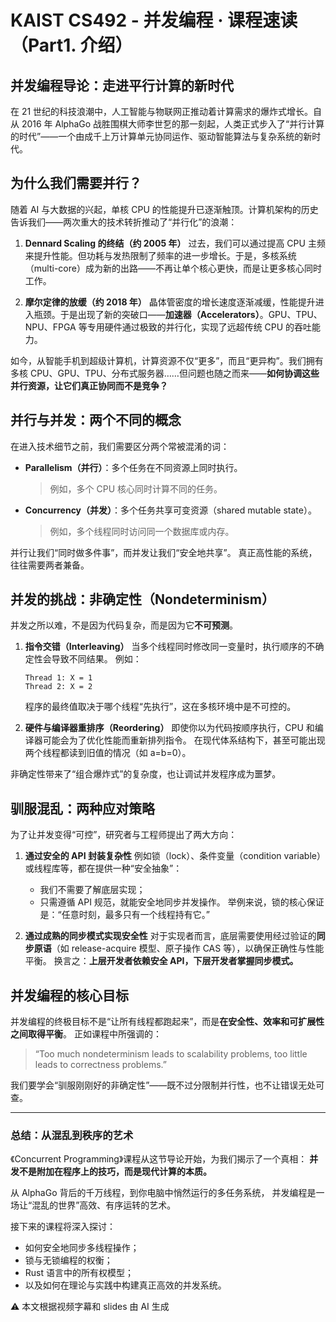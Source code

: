 # KAIST CS492 - 并发编程 · 课程速读（Part1. 介绍）

## 并发编程导论：走进平行计算的新时代

在 21 世纪的科技浪潮中，人工智能与物联网正推动着计算需求的爆炸式增长。自从 2016 年 AlphaGo 战胜围棋大师李世乭的那一刻起，人类正式步入了“并行计算的时代”——一个由成千上万计算单元协同运作、驱动智能算法与复杂系统的新时代。

## 为什么我们需要并行？

随着 AI 与大数据的兴起，单核 CPU 的性能提升已逐渐触顶。计算机架构的历史告诉我们——两次重大的技术转折推动了“并行化”的浪潮：

1. **Dennard Scaling 的终结（约 2005 年）**
   过去，我们可以通过提高 CPU 主频来提升性能。但功耗与发热限制了频率的进一步增长。于是，多核系统（multi-core）成为新的出路——不再让单个核心更快，而是让更多核心同时工作。

2. **摩尔定律的放缓（约 2018 年）**
   晶体管密度的增长速度逐渐减缓，性能提升进入瓶颈。于是出现了新的突破口——**加速器（Accelerators）**。GPU、TPU、NPU、FPGA 等专用硬件通过极致的并行化，实现了远超传统 CPU 的吞吐能力。

如今，从智能手机到超级计算机，计算资源不仅“更多”，而且“更异构”。我们拥有多核 CPU、GPU、TPU、分布式服务器……但问题也随之而来——**如何协调这些并行资源，让它们真正协同而不是竞争？**

## 并行与并发：两个不同的概念

在进入技术细节之前，我们需要区分两个常被混淆的词：

* **Parallelism（并行）**：多个任务在不同资源上同时执行。

  > 例如，多个 CPU 核心同时计算不同的任务。

* **Concurrency（并发）**：多个任务共享可变资源（shared mutable state）。

  > 例如，多个线程同时访问同一个数据库或内存。

并行让我们“同时做多件事”，而并发让我们“安全地共享”。
真正高性能的系统，往往需要两者兼备。

## 并发的挑战：非确定性（Nondeterminism）

并发之所以难，不是因为代码复杂，而是因为它**不可预测**。

1. **指令交错（Interleaving）**
   当多个线程同时修改同一变量时，执行顺序的不确定性会导致不同结果。
   例如：

   ```text
   Thread 1: X = 1
   Thread 2: X = 2
   ```

   程序的最终值取决于哪个线程“先执行”，这在多核环境中是不可控的。

2. **硬件与编译器重排序（Reordering）**
   即使你以为代码按顺序执行，CPU 和编译器可能会为了优化性能而重新排列指令。
   在现代体系结构下，甚至可能出现两个线程都读到旧值的情况（如 a=b=0）。

非确定性带来了“组合爆炸式”的复杂度，也让调试并发程序成为噩梦。

## 驯服混乱：两种应对策略

为了让并发变得“可控”，研究者与工程师提出了两大方向：

1. **通过安全的 API 封装复杂性**
   例如锁（lock）、条件变量（condition variable）或线程库等，都在提供一种“安全抽象”：

   * 我们不需要了解底层实现；
   * 只需遵循 API 规范，就能安全地同步并发操作。
     举例来说，锁的核心保证是：“任意时刻，最多只有一个线程持有它。”

2. **通过成熟的同步模式实现安全性**
   对于实现者而言，底层需要使用经过验证的**同步原语**（如 release-acquire 模型、原子操作 CAS 等），以确保正确性与性能平衡。
   换言之：**上层开发者依赖安全 API，下层开发者掌握同步模式。**

## 并发编程的核心目标

并发编程的终极目标不是“让所有线程都跑起来”，而是**在安全性、效率和可扩展性之间取得平衡**。
正如课程中所强调的：

> “Too much nondeterminism leads to scalability problems,
> too little leads to correctness problems.”

我们要学会“驯服刚刚好的非确定性”——既不过分限制并行性，也不让错误无处可查。

---

### 总结：从混乱到秩序的艺术

《Concurrent Programming》课程从这节导论开始，为我们揭示了一个真相：
**并发不是附加在程序上的技巧，而是现代计算的本质。**

从 AlphaGo 背后的千万线程，到你电脑中悄然运行的多任务系统，
并发编程是一场让“混乱的世界”高效、有序运转的艺术。

接下来的课程将深入探讨：

* 如何安全地同步多线程操作；
* 锁与无锁编程的权衡；
* Rust 语言中的所有权模型；
* 以及如何在理论与实践中构建真正高效的并发系统。


<div class="alert alert-warning" role="alert">
  ⚠️ 本文根据视频字幕和 slides 由 AI 生成
</div>
